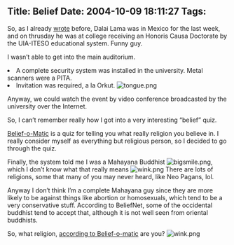 Title: Belief
Date: 2004-10-09 18:11:27
Tags: 
---
<p>So, as I already <a href="http://web.archive.org/web/20041018111240/http://www.livejournal.com/users/damog/12483.html">wrote</a> before, Dalai Lama was in Mexico for the last week, and on thrusday he was at college receiving an Honoris Causa Doctorate by the UIA-ITESO educational system. Funny guy.

I wasn’t able to get into the main auditorium.
</p>
<li>A complete security system was installed in the university. Metal scanners were a PITA.</li>
<li>Invitation was required, a la Orkut. <img alt="tongue.png" src="http://web.archive.org/web/20041018111240/http://www.damog.net/images/emoticons/tongue.png"/>

Anyway, we could watch the event by video conference broadcasted by the university over the Internet.

So, I can’t remember really how I got into a very interesting “belief” quiz.

<a href="http://web.archive.org/web/20041018111240/http://www.beliefnet.com/story/76/story_7665_1.html">Belief-o-Matic</a> is a quiz for telling you what really religion you believe in. I really consider myself as everything but religious person, so I decided to go through the quiz.

Finally, the system told me I was a Mahayana Buddhist <img alt="bigsmile.png" src="http://web.archive.org/web/20041018111240/http://www.damog.net/images/emoticons/bigsmile.png"/>, which I don’t know what that really means <img alt="wink.png" src="http://web.archive.org/web/20041018111240/http://www.damog.net/images/emoticons/wink.png"/> There are lots of religions, some that many of you may never heard, like Neo Pagans, lol.

Anyway I don’t think I’m a complete Mahayana guy since they are more likely to be against things like abortion or homosexuals, which tend to be a very conservative stuff. According to BeliefNet, some of the occidental buddhist tend to accept that, although it is not well seen from oriental buddhists.

So, what religion, <a href="http://web.archive.org/web/20041018111240/http://www.beliefnet.com/story/76/story_7665_1.html">according to Belief-o-matic</a> are you? <img alt="wink.png" src="http://web.archive.org/web/20041018111240/http://www.damog.net/images/emoticons/wink.png"/>
</li>
